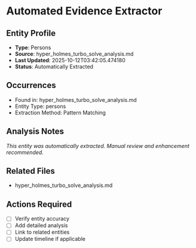 # Automated Evidence Extractor

## Entity Profile
- **Type**: Persons
- **Source**: hyper_holmes_turbo_solve_analysis.md
- **Last Updated**: 2025-10-12T03:42:05.474180
- **Status**: Automatically Extracted

## Occurrences
- Found in: hyper_holmes_turbo_solve_analysis.md
- Entity Type: persons
- Extraction Method: Pattern Matching

## Analysis Notes
*This entity was automatically extracted. Manual review and enhancement recommended.*

## Related Files
- hyper_holmes_turbo_solve_analysis.md

## Actions Required
- [ ] Verify entity accuracy
- [ ] Add detailed analysis
- [ ] Link to related entities
- [ ] Update timeline if applicable
